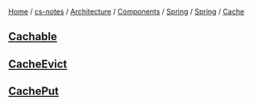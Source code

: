 [Home](https://mengxianbin.github.io) /
[cs-notes](https://mengxianbin.github.io/cs-notes/site) /
[Architecture](https://mengxianbin.github.io/cs-notes/site/Architecture) /
[Components](https://mengxianbin.github.io/cs-notes/site/Architecture/Components) /
[Spring](https://mengxianbin.github.io/cs-notes/site/Architecture/Components/Spring) /
[Spring](https://mengxianbin.github.io/cs-notes/site/Architecture/Components/Spring/Spring) /
[Cache](https://mengxianbin.github.io/cs-notes/site/Architecture/Components/Spring/Spring/Cache)

## [Cachable](https://mengxianbin.github.io/cs-notes/site/Architecture/Components/Spring/Spring/Cache/Cachable)

## [CacheEvict](https://mengxianbin.github.io/cs-notes/site/Architecture/Components/Spring/Spring/Cache/CacheEvict)

## [CachePut](https://mengxianbin.github.io/cs-notes/site/Architecture/Components/Spring/Spring/Cache/CachePut)
